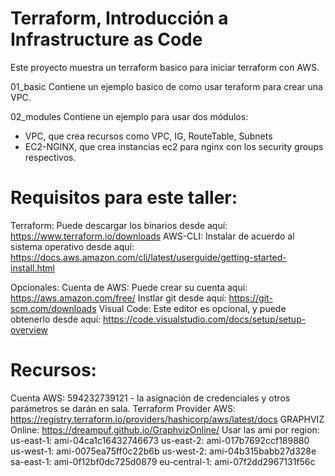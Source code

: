 # Terraform, Introducción a Infrastructure as Code
Este proyecto muestra un terraform basico para iniciar terraform con AWS. 

01_basic
Contiene un ejemplo basico de como usar teraform para crear una VPC. 

02_modules
Contiene un ejemplo para usar dos módulos:
   - VPC, que crea recursos como VPC, IG, RouteTable, Subnets
   - EC2-NGINX, que crea instancias ec2 para nginx con los security groups respectivos. 


# Requisitos para este taller: 
Terraform: Puede descargar los binarios desde aquí: https://www.terraform.io/downloads
AWS-CLI: Instalar de acuerdo al sistema operativo desde aquí: https://docs.aws.amazon.com/cli/latest/userguide/getting-started-install.html

Opcionales: 
Cuenta de AWS: Puede crear su cuenta aquí: https://aws.amazon.com/free/
Instlar git desde aquí: https://git-scm.com/downloads
Visual Code: Este editor es opcional, y puede obtenerlo desde aquí: https://code.visualstudio.com/docs/setup/setup-overview

# Recursos:
Cuenta AWS: 594232739121 - la asignación de credenciales y otros parámetros se darán en sala.
Terraform Provider AWS: https://registry.terraform.io/providers/hashicorp/aws/latest/docs
GRAPHVIZ Online: https://dreampuf.github.io/GraphvizOnline/
Usar las ami por region:
   us-east-1: ami-04ca1c16432746673
   us-east-2: ami-017b7692ccf189880
   us-west-1: ami-0075ea75ff0c22b6b
   us-west-2: ami-04b315babb27d328e
   sa-east-1: ami-0f12bf0dc725d0879
   eu-central-1: ami-07f2dd2967131f56c
